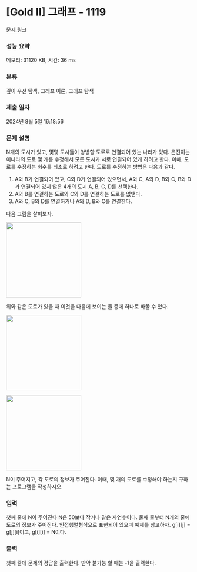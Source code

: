 # [Gold II] 그래프 - 1119 

[문제 링크](https://www.acmicpc.net/problem/1119) 

### 성능 요약

메모리: 31120 KB, 시간: 36 ms

### 분류

깊이 우선 탐색, 그래프 이론, 그래프 탐색

### 제출 일자

2024년 8월 5일 16:18:56

### 문제 설명

<p>N개의 도시가 있고, 몇몇 도시들이 양방향 도로로 연결되어 있는 나라가 있다. 은진이는 이나라의 도로 몇 개를 수정해서 모든 도시가 서로 연결되어 있게 하려고 한다. 이때, 도로를 수정하는 회수를 최소로 하려고 한다. 도로를 수정하는 방법은 다음과 같다.</p>

<ol>
	<li>A와 B가 연결되어 있고, C와 D가 연결되어 있으면서, A와 C, A와 D, B와 C, B와 D가 연결되어 있지 않은 4개의 도시 A, B, C, D를 선택한다.</li>
	<li>A와 B를 연결하는 도로와 C와 D를 연결하는 도로를 없앤다.</li>
	<li>A와 C, B와 D를 연결하거나 A와 D, B와 C를 연결한다.</li>
</ol>

<p>다음 그림을 살펴보자.</p>

<p><img alt="" src="https://www.acmicpc.net/upload/201003/1(1).jpg" style="height:204px; width:204px"></p>

<p>위와 같은 도로가 있을 때 이것을 다음에 보이는 둘 중에 하나로 바꿀 수 있다.</p>

<p><img alt="" src="https://www.acmicpc.net/upload/201003/2(1).jpg" style="height:204px; width:204px"></p>

<p><img alt="" src="https://www.acmicpc.net/upload/201003/3(1).jpg" style="height:204px; width:204px"></p>

<p>N이 주어지고, 각 도로의 정보가 주어진다. 이때, 몇 개의 도로를 수정해야 하는지 구하는 프로그램을 작성하시오.</p>

### 입력 

 <p>첫째 줄에 N이 주어진다 N은 50보다 작거나 같은 자연수이다. 둘째 줄부터 N개의 줄에 도로의 정보가 주어진다. 인접행렬형식으로 표현되어 있으며 예제를 참고하자. g[i][j] = g[j][i]이고, g[i][i] = N이다.</p>

### 출력 

 <p>첫째 줄에 문제의 정답을 출력한다. 만약 불가능 할 때는 -1을 출력한다.</p>

